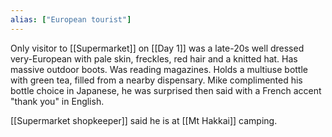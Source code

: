```yaml
---
alias: ["European tourist"]
---
```


Only visitor to [[Supermarket]] on [[Day 1]] was a late-20s well dressed very-European with pale skin, freckles, red hair and a knitted hat. Has massive outdoor boots. Was reading magazines. Holds a multiuse bottle with green tea, filled from a nearby dispensary.
Mike complimented his bottle choice in Japanese, he was surprised then said with a French accent "thank you" in English.

[[Supermarket shopkeeper]] said he is at [[Mt Hakkai]] camping.